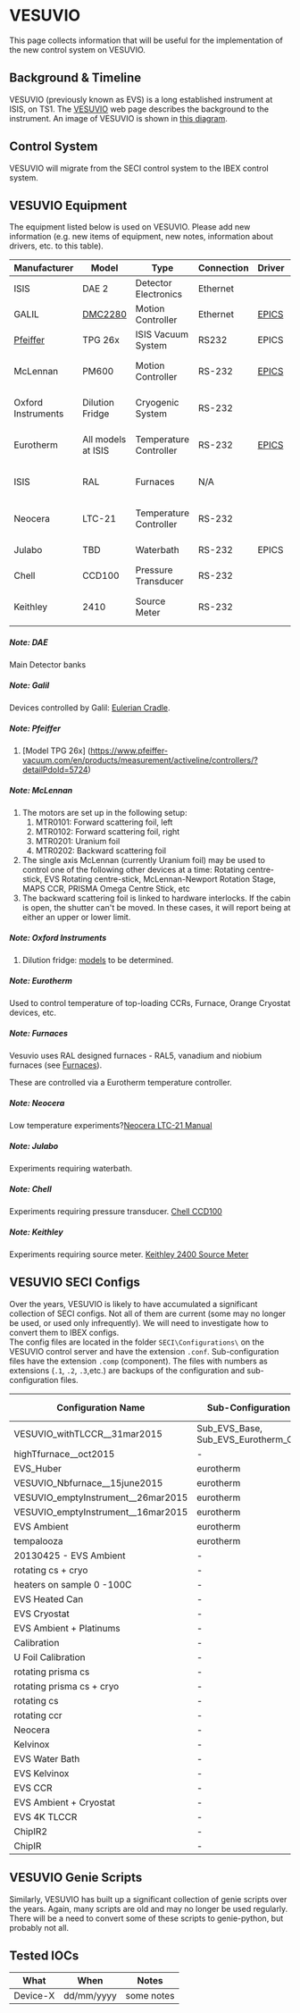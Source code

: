 # VESUVIO

This page collects information that will be useful for the implementation of the new control system on VESUVIO.
## Background & Timeline ##
VESUVIO (previously known as EVS) is a long established instrument at ISIS, on TS1. The [VESUVIO](http://www.isis.stfc.ac.uk/instruments/vesuvio/) web page describes the background to the instrument.  An image of VESUVIO is shown in ​[this diagram](http://www.isis.stfc.ac.uk/instruments/vesuvio/vesuvio-configuration6163.jpg).<br>

## Control System ##
VESUVIO will migrate from the SECI control system to the IBEX control system.

## VESUVIO Equipment ##
The equipment listed below is used on VESUVIO. Please add new information (e.g. new items of equipment, new notes, information about drivers, etc. to this table).

Manufacturer | Model | Type | Connection | Driver | Notes |
------------ | ------------- | ------------- | ------------- | ------------- | -------------------------------------------
ISIS | DAE 2 | Detector Electronics | Ethernet | | [see DAE note](#noteDAE)
GALIL | [DMC2280](http://www.galilmc.com/products/dmc-22x0.php) | Motion Controller | Ethernet | [EPICS](http://www.aps.anl.gov/epics/modules/manufacturer.php#Galil%20Motion%20Control) | [see Galil note](#noteGalil)
[Pfeiffer](https://www.pfeiffer-vacuum.com/en/products/) | TPG 26x | ISIS Vacuum System | RS232 | EPICS | [see Pfeiffer note](#notePfeiffer)
McLennan | PM600 | Motion Controller | RS-232 | [EPICS](http://www.aps.anl.gov/epics/modules/manufacturer.php#McLennan%20Servo%20Supplies) | [see McLennan note](#noteMcLennan)
Oxford Instruments | Dilution Fridge | Cryogenic System | RS-232 | | [see Oxford Instruments note](#noteOxfordInstruments)
Eurotherm | All models at ISIS | Temperature Controller | RS-232 | [EPICS](http://www.aps.anl.gov/epics/modules/manufacturer.php#Eurotherm) | [see Eurotherm  note](#noteEurotherm)
ISIS | RAL | Furnaces | N/A | | [see Furnace note](#noteFurnace)
Neocera | LTC-21 | Temperature Controller | RS-232 | | [see Neocera note](#noteNeocera)
Julabo | TBD | Waterbath | RS-232 | EPICS | [see Julabo note](#noteJulabo)
Chell | CCD100 | Pressure Transducer | RS-232 | | [see Chell note](#noteChell)
Keithley | 2410 | Source Meter | RS-232 | | [see Keithley note](#noteKeithley)

<a name="noteDAE"></a>
##### Note: DAE #####
Main Detector banks

<a name="noteGalil"></a>
##### Note: Galil #####
Devices controlled by Galil: [Eulerian Cradle](http://www.xhuber.de/en/product-groups/1-positioning-devices/12-rotation/eulerian-cradles/).

<a name="notePfeiffer"></a>
##### Note: Pfeiffer #####
1. [Model TPG 26x] (https://www.pfeiffer-vacuum.com/en/products/measurement/activeline/controllers/?detailPdoId=5724)

<a name="noteMcLennan"></a>
##### Note: McLennan #####
1. The motors are set up in the following setup:
    1. MTR0101: Forward scattering foil, left
    1. MTR0102: Forward scattering foil, right
    1. MTR0201: Uranium foil
    1. MTR0202: Backward scattering foil
1. The single axis McLennan (currently Uranium foil) may be used to control one of the following other devices at a time: Rotating centre-stick, EVS Rotating centre-stick, McLennan-Newport Rotation Stage, MAPS CCR, PRISMA Omega Centre Stick, etc
1. The backward scattering foil is linked to hardware interlocks. If the cabin is open, the shutter can't be moved. In these cases, it will report being at either an upper or lower limit.

<a name="noteOxfordInstruments"></a>
##### Note: Oxford Instruments #####
1. Dilution fridge: [models](http://www.isis.stfc.ac.uk/sample-environment/low-temperature/dilution-refrigerators/dilution-refrigerators8825.html) to be determined.

<a name="noteEurotherm"></a>
##### Note: Eurotherm #####
Used to control temperature of top-loading CCRs, Furnace, Orange Cryostat devices, etc.

<a name="noteFurnace"></a>
##### Note: Furnaces #####
Vesuvio uses RAL designed furnaces - RAL5, vanadium and niobium furnaces (see [Furnaces](http://www.isis.stfc.ac.uk/sample-environment/high-temperature/standard-furnaces/standard-furnaces13745.html)).

These are controlled via a Eurotherm temperature controller.

<a name="noteNeocera"></a>
##### Note: Neocera #####
Low temperature experiments?[Neocera LTC-21 Manual](http://www.submm.caltech.edu/~sharc/technical/LTC-21%20manual.pdf)

<a name="noteJulabo"></a>
##### Note: Julabo #####
Experiments requiring waterbath.

<a name="noteChell"></a>
##### Note: Chell #####
Experiments requiring pressure transducer. [Chell CCD100](http://www.chell.co.uk/product_details/flow-products/chell-ccd100)

<a name="noteKeithley"></a>
##### Note: Keithley #####
Experiments requiring source meter. [Keithley 2400 Source Meter](http://uk.tek.com/keithley-source-measure-units/keithley-smu-2400-series-sourcemeter)

## VESUVIO SECI Configs ##
Over the years, VESUVIO is likely to have accumulated a significant collection of SECI configs. Not all of them are current (some may no longer be used, or used only infrequently). We will need to investigate how to convert them to IBEX configs.  
The config files are located in the folder `SECI\Configurations\` on the VESUVIO control server and have the extension `.conf`.  Sub-configuration files have the extension `.comp` (component).  The files with numbers as extensions (`.1`, `.2`, `.3`,etc.) are backups of the configuration and sub-configuration files.



| Configuration Name | Sub-Configurations | Last Accessed | Required |
------------ | ------------- | ------------- | ------------- |
VESUVIO_withTLCCR__31mar2015 | Sub_EVS_Base, Sub_EVS_Eurotherm_CCR | 16/09/2016 | - |
highTfurnace__oct2015 | - | 12/10/2015 | - |
EVS_Huber | eurotherm | 09/09/2015 | - |
VESUVIO_Nbfurnace__15june2015 | eurotherm | 15/06/2015 | - |
VESUVIO_emptyInstrument__26mar2015 | eurotherm | 26/03/2015 | - |
VESUVIO_emptyInstrument__16mar2015 | eurotherm | 16/03/2015 | - |
EVS Ambient | eurotherm | 22/08/2014 | - |
tempalooza | eurotherm | 13/06/2014 | - |
20130425 - EVS Ambient | - | 26/04/2013 | - |
rotating cs + cryo | - | 28/07/2011 | - |
heaters on sample 0 -100C | - | 28/07/2011 | - |
EVS Heated Can | - | 22/07/2011 | - |
EVS Cryostat | - | 22/07/2011 | - |
EVS Ambient + Platinums | - | 22/07/2011 | - |
Calibration | - | 31/03/2011 | - |
U Foil Calibration | - | 14/02/2011 | - |
rotating prisma cs | - | 14/02/2011 | - |
rotating prisma cs + cryo | - | 14/02/2011 | - |
rotating cs | - | 14/02/2011 | - |
rotating ccr | - | 14/02/2011 | - |
Neocera | - | 14/02/2011 | - |
Kelvinox | - | 14/02/2011 | - |
EVS Water Bath | - | 14/02/2011 | - |
EVS Kelvinox | - | 14/02/2011 | - |
EVS CCR | - | 14/02/2011 | - |
EVS Ambient + Cryostat | - | 14/02/2011 | - |
EVS 4K TLCCR | - | 14/02/2011 | - |
ChipIR2 | - | 14/02/2011 | - |
ChipIR | - | 14/02/2011 | - |

## VESUVIO Genie Scripts ##
Similarly, VESUVIO has built up a significant collection of genie scripts over the years. Again, many scripts are old and may no longer be used regularly. There will be a need to convert some of these scripts to genie-python, but probably not all.

## Tested IOCs ##

| What | When | Notes |
| ---- | ---- | ----- |
| Device-X | dd/mm/yyyy| some notes |

